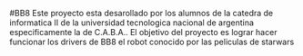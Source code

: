 #BB8 
Este proyecto esta desarollado por los alumnos de la catedra 
de informatica II de la universidad tecnologica nacional de argentina
especificamente la de C.A.B.A..
El objetivo del proyecto es lograr hacer funcionar los drivers de
BB8 el robot conocido por las peliculas de starwars
